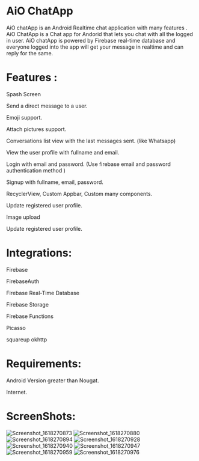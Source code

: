 # AiO ChatApp 
AiO chatApp is an Android Realtime chat application with many features . AiO ChatApp is a Chat app for Andorid that lets you chat with all the logged in user. AiO chatApp is powered by Firebase real-time database and everyone logged into the app will get your message in realtime and can reply for the same.
# Features :

Spash Screen

Send a direct message to a user.

Emoji support.

Attach pictures support.

Conversations list view with the last messages sent. (like Whatsapp)

View the user profile with fullname and email.

Login with email and password. (Use firebase email and password authentication method )

Signup with fullname, email, password.

RecyclerView, Custom Appbar, Custom many components.

Update registered user profile.

Image upload

Update registered user profile.

# Integrations:

Firebase

FirebaseAuth

Firebase Real-Time Database

Firebase Storage

Firebase Functions

Picasso

squareup okhttp

# Requirements:

Android Version greater than Nougat.

Internet.

# ScreenShots:

![Screenshot_1618270873](https://user-images.githubusercontent.com/78467837/114477349-7bc9c880-9c15-11eb-9429-ffd672258195.png)
![Screenshot_1618270880](https://user-images.githubusercontent.com/78467837/114477358-7d938c00-9c15-11eb-9687-59c68ecaf507.png)
![Screenshot_1618270894](https://user-images.githubusercontent.com/78467837/114477359-7e2c2280-9c15-11eb-9c24-c1463a262830.png)
![Screenshot_1618270928](https://user-images.githubusercontent.com/78467837/114477360-7ec4b900-9c15-11eb-8f82-bee1e3128f3c.png)
![Screenshot_1618270940](https://user-images.githubusercontent.com/78467837/114477364-7f5d4f80-9c15-11eb-8bb7-c8481cc6235b.png)
![Screenshot_1618270947](https://user-images.githubusercontent.com/78467837/114477373-808e7c80-9c15-11eb-9f5c-d79fd797713b.png)
![Screenshot_1618270959](https://user-images.githubusercontent.com/78467837/114477379-81271300-9c15-11eb-8a08-7b894f31cc81.png)
![Screenshot_1618270976](https://user-images.githubusercontent.com/78467837/114477382-81271300-9c15-11eb-8ae6-1a7e8f01ff51.png)


